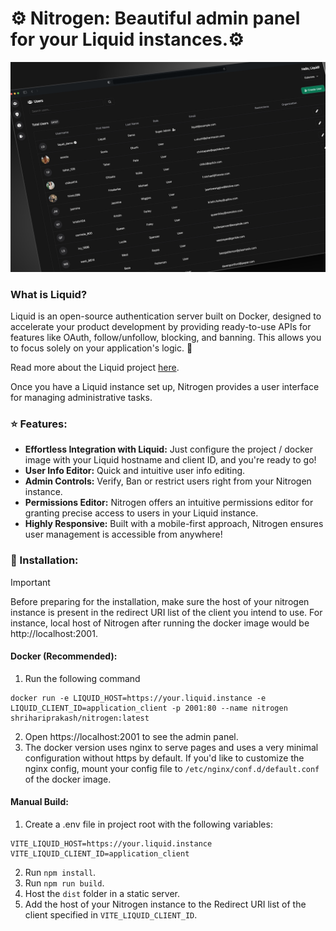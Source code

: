 # ⚙️ Nitrogen: Beautiful admin panel for your Liquid instances.⚙️

![Nitrogen Admin Panel](images/banner.png)

### What is Liquid?

Liquid is an open-source authentication server built on Docker, designed to accelerate your product development by providing ready-to-use APIs for features like OAuth, follow/unfollow, blocking, and banning. This allows you to focus solely on your application's logic. 🚀

Read more about the Liquid project [here](https://github.com/shrihari-prakash/liquid).

Once you have a Liquid instance set up, Nitrogen provides a user interface for managing administrative tasks.

### ⭐ Features:

- **Effortless Integration with Liquid:** Just configure the project / docker image with your Liquid hostname and client ID, and you're ready to go!
- **User Info Editor:** Quick and intuitive user info editing.
- **Admin Controls:** Verify, Ban or restrict users right from your Nitrogen instance.
- **Permissions Editor:** Nitrogen offers an intuitive permissions editor for granting precise access to users in your Liquid instance.
- **Highly Responsive:** Built with a mobile-first approach, Nitrogen ensures user management is accessible from anywhere!

### 🔧 Installation:

> [!IMPORTANT]
> Before preparing for the installation, make sure the host of your nitrogen instance is present in the redirect URI list of the client you intend to use. For instance, local host of Nitrogen after running the docker image would be http://localhost:2001.

#### Docker (Recommended):
1. Run the following command
```
docker run -e LIQUID_HOST=https://your.liquid.instance -e LIQUID_CLIENT_ID=application_client -p 2001:80 --name nitrogen shrihariprakash/nitrogen:latest
```
2. Open https://localhost:2001 to see the admin panel.
3. The docker version uses nginx to serve pages and uses a very minimal configuration without https by default. If you'd like to customize the nginx config, mount your config file to `/etc/nginx/conf.d/default.conf` of the docker image.

#### Manual Build:
1. Create a .env file in project root with the following variables:

```properties
VITE_LIQUID_HOST=https://your.liquid.instance
VITE_LIQUID_CLIENT_ID=application_client
```

2. Run `npm install`.
3. Run `npm run build`.
4. Host the `dist` folder in a static server.
5. Add the host of your Nitrogen instance to the Redirect URI list of the client specified in `VITE_LIQUID_CLIENT_ID`.
